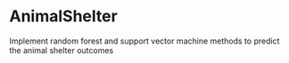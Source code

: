 # AnimalShelter
Implement random forest and support vector machine methods to predict the animal shelter outcomes
